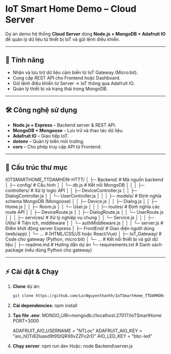 # IoT Smart Home Demo – Cloud Server

Dự án demo hệ thống **Cloud Server** dùng **Node.js + MongoDB + Adafruit IO**  
để quản lý dữ liệu từ thiết bị IoT và gửi lệnh điều khiển.

---

## 🚀 Tính năng
- Nhận và lưu trữ dữ liệu cảm biến từ IoT Gateway (Micro:bit).
- Cung cấp REST API cho Frontend hoặc Dashboard.
- Gửi lệnh điều khiển từ Server → IoT thông qua Adafruit IO.
- Quản lý thiết bị và trạng thái trong MongoDB.

---

## 🛠️ Công nghệ sử dụng
- **Node.js + Express** – Backend server & REST API.
- **MongoDB + Mongoose** – Lưu trữ và thao tác dữ liệu.
- **Adafruit IO** – Giao tiếp IoT.
- **dotenv** – Quản lý biến môi trường.
- **cors** – Cho phép truy cập API từ Frontend.

---

## 📂 Cấu trúc thư mục
IOTSMARTHOME_TTDAMHDN-HTTT/
│
├─ Backend/                        # Mã nguồn backend
│  ├─ config/                      # Cấu hình
│  │   └─ db.js                    # Kết nối MongoDB
│  │
│  ├─ controllers/                 # Xử lý logic API
│  │   ├─ DeviceController.js
│  │   ├─ DialogController.js
│  │   └─ UserController.js
│  │
│  ├─ models/                      # Định nghĩa schema MongoDB (Mongoose)
│  │   ├─ Device.js
│  │   ├─ Dialog.js
│  │   ├─ Home.js
│  │   ├─ Room.js
│  │   └─ User.js
│  │
│  ├─ routes/                      # Định nghĩa các route API
│  │   ├─ DeviceRoute.js
│  │   ├─ DialogRoute.js
│  │   └─ UserRoute.js
│  │
│  ├─ services/                    # Xử lý nghiệp vụ chung
│  │   └─ Service.js
│  │
│  ├─ Utils/                       # Tiện ích, middleware
│  │   └─ authMiddleware.js
│  │
│  └─ server.js                    # Điểm khởi động server Express
│
├─ FrontEnd/                       # Giao diện người dùng (web/app)
│   └─ ...                         # (HTML/CSS/JS hoặc React/Vue)
│
├─ IoT_Gateway/                    # Code cho gateway (Python, micro:bit)
│   └─ ...                         # Kết nối thiết bị và gửi dữ liệu
│
├─ readme.md                       # Hướng dẫn dự án
└─ requirements.txt                # Danh sách package (nếu dùng Python cho gateway)


---

## ⚡ Cài đặt & Chạy
1. **Clone** dự án:
   ```bash
   git clone https://github.com/LocNguyenthanhh/IoTSmartHome_TTDAMHDN-HTTT.git
2. **Cài dependencies**:
    npm install

3. **Tạo file .env**:
    MONGO_URI=mongodb://localhost:27017/IoTSmartHome
    PORT=3000

    ADAFRUIT_AIO_USERNAME = "NTLoc"
    ADAFRUIT_AIO_KEY      = "aio_hDTi82luasd9t9StQRX6vZZFo2rD"
    AIO_LED_KEY           = "bbc-led"

4. **Chạy server**:
    npm run dev
Hoặc:
    node Backend\server.js
